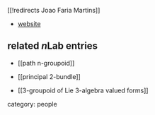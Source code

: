 [[!redirects Joao Faria Martins]]

* [website](http://ferrari.dmat.fct.unl.pt/~jnm/)

## related $n$Lab entries

* [[path n-groupoid]]

* [[principal 2-bundle]]

* [[3-groupoid of Lie 3-algebra valued forms]]

category: people